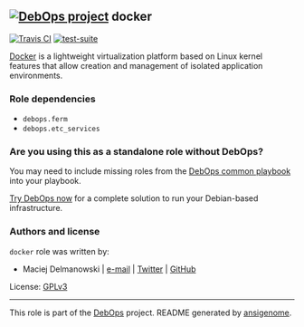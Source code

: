 ## [![DebOps project](http://debops.org/images/debops-small.png)](http://debops.org) docker

[![Travis CI](http://img.shields.io/travis/debops/ansible-docker.svg?style=flat)](http://travis-ci.org/debops/ansible-docker) [![test-suite](http://img.shields.io/badge/test--suite-ansible--docker-blue.svg?style=flat)](https://github.com/debops/test-suite/tree/master/ansible-docker/) 

[Docker](https://docker.com/) is a lightweight virtualization platform
based on Linux kernel features that allow creation and management of
isolated application environments.


### Role dependencies

- `debops.ferm`
- `debops.etc_services`

### Are you using this as a standalone role without DebOps?

You may need to include missing roles from the [DebOps common
playbook](https://github.com/debops/debops-playbooks/blob/master/playbooks/common.yml)
into your playbook.

[Try DebOps now](https://github.com/debops/debops) for a complete solution to run your Debian-based infrastructure.





### Authors and license

`docker` role was written by:
- Maciej Delmanowski | [e-mail](mailto:drybjed@gmail.com) | [Twitter](https://twitter.com/drybjed) | [GitHub](https://github.com/drybjed)

License: [GPLv3](https://tldrlegal.com/license/gnu-general-public-license-v3-%28gpl-3%29)

***

This role is part of the [DebOps](http://debops.org/) project. README generated by [ansigenome](https://github.com/nickjj/ansigenome/).

